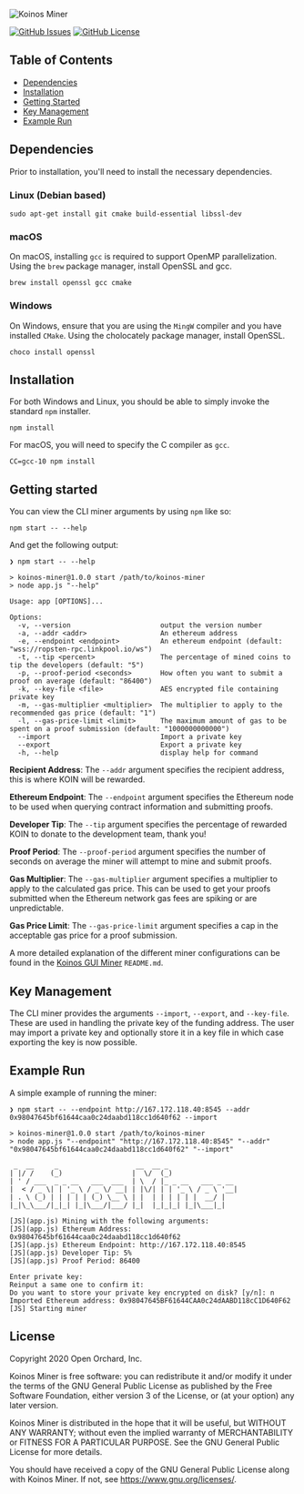 ![Koinos Miner](assets/images/koinos-cli-miner-banner.png)

[![GitHub Issues](https://img.shields.io/github/issues/open-orchard/koinos-miner.svg)](https://github.com/open-orchard/koinos-miner/issues)
[![GitHub License](https://img.shields.io/badge/license-GPLv3-blue.svg)](https://github.com/open-orchard/koinos-miner/blob/master/LICENSE.md)

## Table of Contents

-   [Dependencies](#dependencies)
-   [Installation](#installation)
-   [Getting Started](#getting-started)
-   [Key Management](#key-management)
-   [Example Run](#example-run)

## Dependencies

Prior to installation, you'll need to install the necessary dependencies.

### Linux (Debian based)

```
sudo apt-get install git cmake build-essential libssl-dev
```

### macOS

On macOS, installing `gcc` is required to support OpenMP parallelization. Using the `brew` package manager, install OpenSSL and gcc.

```
brew install openssl gcc cmake
```

### Windows

On Windows, ensure that you are using the `MingW` compiler and you have installed `CMake`. Using the cholocately package manager, install OpenSSL.

```
choco install openssl
```

## Installation

For both Windows and Linux, you should be able to simply invoke the standard `npm` installer.

```
npm install
```

For macOS, you will need to specify the C compiler as `gcc`.

```
CC=gcc-10 npm install
```

## Getting started

You can view the CLI miner arguments by using `npm` like so:

```
npm start -- --help
```

And get the following output:

```
❯ npm start -- --help

> koinos-miner@1.0.0 start /path/to/koinos-miner
> node app.js "--help"

Usage: app [OPTIONS]...

Options:
  -v, --version                      output the version number
  -a, --addr <addr>                  An ethereum address
  -e, --endpoint <endpoint>          An ethereum endpoint (default: "wss://ropsten-rpc.linkpool.io/ws")
  -t, --tip <percent>                The percentage of mined coins to tip the developers (default: "5")
  -p, --proof-period <seconds>       How often you want to submit a proof on average (default: "86400")
  -k, --key-file <file>              AES encrypted file containing private key
  -m, --gas-multiplier <multiplier>  The multiplier to apply to the recommended gas price (default: "1")
  -l, --gas-price-limit <limit>      The maximum amount of gas to be spent on a proof submission (default: "1000000000000")
  --import                           Import a private key
  --export                           Export a private key
  -h, --help                         display help for command
```

**Recipient Address**: The `--addr` argument specifies the recipient address, this is where KOIN will be rewarded.

**Ethereum Endpoint**: The `--endpoint` argument specifies the Ethereum node to be used when querying contract information and submitting proofs.

**Developer Tip**: The `--tip` argument specifies the percentage of rewarded KOIN to donate to the development team, thank you!

**Proof Period**: The `--proof-period` argument specifies the number of seconds on average the miner will attempt to mine and submit proofs.

**Gas Multiplier**: The `--gas-multiplier` argument specifies a multiplier to apply to the calculated gas price. This can be used to get your proofs submitted when the Ethereum network gas fees are spiking or are unpredictable.

**Gas Price Limit**: The `--gas-price-limit` argument specifies a cap in the acceptable gas price for a proof submission.

A more detailed explanation of the different miner configurations can be found in the [Koinos GUI Miner](https://github.com/open-orchard/koinos-gui-miner) `README.md`.

## Key Management

The CLI miner provides the arguments `--import`, `--export`, and `--key-file`. These are used in handling the private key of the funding address. The user may import a private key and optionally store it in a key file in which case exporting the key is now possible.

## Example Run

A simple example of running the miner:

```
❯ npm start -- --endpoint http://167.172.118.40:8545 --addr 0x98047645bf61644caa0c24daabd118cc1d640f62 --import

> koinos-miner@1.0.0 start /path/to/koinos-miner
> node app.js "--endpoint" "http://167.172.118.40:8545" "--addr" "0x98047645bf61644caa0c24daabd118cc1d640f62" "--import"

 _  __     _                   __  __ _
| |/ /    (_)                 |  \/  (_)
| ' / ___  _ _ __   ___  ___  | \  / |_ _ __   ___ _ __
|  < / _ \| | '_ \ / _ \/ __| | |\/| | | '_ \ / _ \ '__|
| . \ (_) | | | | | (_) \__ \ | |  | | | | | |  __/ |
|_|\_\___/|_|_| |_|\___/|___/ |_|  |_|_|_| |_|\___|_|

[JS](app.js) Mining with the following arguments:
[JS](app.js) Ethereum Address: 0x98047645bf61644caa0c24daabd118cc1d640f62
[JS](app.js) Ethereum Endpoint: http://167.172.118.40:8545
[JS](app.js) Developer Tip: 5%
[JS](app.js) Proof Period: 86400

Enter private key:
Reinput a same one to confirm it:
Do you want to store your private key encrypted on disk? [y/n]: n
Imported Ethereum address: 0x98047645BF61644CAA0c24dAABD118cC1D640F62
[JS] Starting miner
```

## License

Copyright 2020 Open Orchard, Inc.

Koinos Miner is free software: you can redistribute it and/or modify
it under the terms of the GNU General Public License as published by
the Free Software Foundation, either version 3 of the License, or
(at your option) any later version.

Koinos Miner is distributed in the hope that it will be useful,
but WITHOUT ANY WARRANTY; without even the implied warranty of
MERCHANTABILITY or FITNESS FOR A PARTICULAR PURPOSE. See the
GNU General Public License for more details.

You should have received a copy of the GNU General Public License
along with Koinos Miner. If not, see <https://www.gnu.org/licenses/>.
